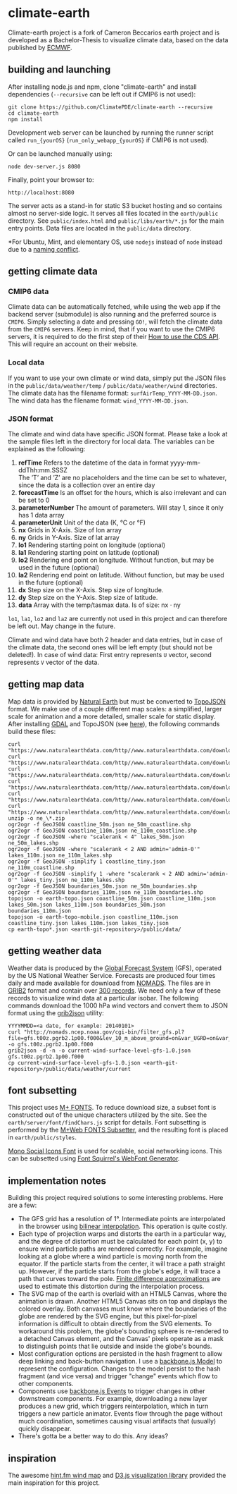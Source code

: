 climate-earth
=============

Climate-earth project is a fork of Cameron Beccarios earth project and is developed as a Bachelor-Thesis to visualize climate data, based on the data published by [ECMWF](https://cds.climate.copernicus.eu/cdsapp#!/dataset/projections-cmip6?tab=overview).

building and launching
----------------------

After installing node.js and npm, clone "climate-earth" and install dependencies (`--recursive` can be left out if CMIP6 is not used):

    git clone https://github.com/ClimatePDE/climate-earth --recursive
    cd climate-earth
    npm install

Development web server can be launched by running the runner script called `run_{yourOS}` (`run_only_webapp_{yourOS}` if CMIP6 is not used). 

Or can be launched manually using:

    node dev-server.js 8080

Finally, point your browser to:

    http://localhost:8080

The server acts as a stand-in for static S3 bucket hosting and so contains almost no server-side logic. It
serves all files located in the `earth/public` directory. See `public/index.html` and `public/libs/earth/*.js`
for the main entry points. Data files are located in the `public/data` directory.

*For Ubuntu, Mint, and elementary OS, use `nodejs` instead of `node` instead due to a [naming conflict](https://github.com/joyent/node/wiki/Installing-Node.js-via-package-manager#ubuntu-mint-elementary-os).

getting climate data
--------------------

### CMIP6 data
Climate data can be automatically fetched, while using the web app if the backend server (submodule) is also running and the preferred source is `CMIP6`.
Simply selecting a date and pressing `GO!`, will fetch the climate data from the `CMIP6` servers.
Keep in mind, that if you want to use the CMIP6 servers, it is required to do the first step of their [How to use the CDS API](https://cds.climate.copernicus.eu/api-how-to). This will require an account on their website.

### Local data
If you want to use your own climate or wind data, simply put the JSON files in the `public/data/weather/temp` / `public/data/weather/wind` directories.
The climate data has the filename format: `surfAirTemp_YYYY-MM-DD.json`.
The wind data has the filename format: `wind_YYYY-MM-DD.json`.

### JSON format 
The climate and wind data have specific JSON format. Please take a look at the sample files left in the directory for local data.
The variables can be explained as the following:
1. **refTime** Refers to the datetime of the data in format yyyy-mm-
   ddThh:mm.SSSZ    
   The ’T’ and ’Z’ are no placeholders and the time can be set to whatever,
   since the data is a collection over an entire day
2. **forecastTime** Is an offset for the hours, which is also irrelevant and can
be set to 0
3. **parameterNumber** The amount of parameters. Will stay 1, since it
only has 1 data array
4. **parameterUnit** Unit of the data (K, °C or °F)
5. **nx** Grids in X-Axis. Size of lon array
6. **ny** Grids in Y-Axis. Size of lat array
7. **lo1** Rendering starting point on longitude (optional)
8. **la1** Rendering starting point on latitude (optional)
9. **lo2** Rendering end point on longitude. Without function, but may be
used in the future (optional)
10. **la2** Rendering end point on latitude. Without function, but may be used
in the future (optional)
11. **dx** Step size on the X-Axis. Step size of longitude.
12. **dy** Step size on the Y-Axis. Step size of latitude.
13. **data** Array with the temp/tasmax data. Is
of size: nx · ny

`lo1`, `la1`, `lo2` and `la2` are currently not used in this project and can therefore be left out. May change in the future.

Climate and wind data have both 2 header and data entries, but in case of the climate data, the second ones will be left empty (but should not be deleted!).
In case of wind data: First entry represents `U` vector, second represents `V` vector of the data. 

getting map data
----------------

Map data is provided by [Natural Earth](http://www.naturalearthdata.com) but must be converted to
[TopoJSON](https://github.com/mbostock/topojson/wiki) format. We make use of a couple different map scales: a
simplified, larger scale for animation and a more detailed, smaller scale for static display. After installing
[GDAL](http://www.gdal.org/) and TopoJSON (see [here](http://bost.ocks.org/mike/map/#installing-tools)), the
following commands build these files:

    curl "https://www.naturalearthdata.com/http//www.naturalearthdata.com/download/50m/physical/ne_50m_coastline.zip"
    curl "https://www.naturalearthdata.com/http//www.naturalearthdata.com/download/50m/physical/ne_50m_lakes.zip"
    curl "https://www.naturalearthdata.com/http//www.naturalearthdata.com/download/110m/physical/ne_110m_coastline.zip"
    curl "https://www.naturalearthdata.com/http//www.naturalearthdata.com/download/110m/physical/ne_110m_lakes.zip"
    curl "https://www.naturalearthdata.com/http//www.naturalearthdata.com/download/110m/cultural/ne_110m_admin_0_boundary_lines_land.zip"
    curl "https://www.naturalearthdata.com/http//www.naturalearthdata.com/download/50m/cultural/ne_50m_admin_0_boundary_lines_land.zip"
    unzip -o ne_\*.zip
    ogr2ogr -f GeoJSON coastline_50m.json ne_50m_coastline.shp
    ogr2ogr -f GeoJSON coastline_110m.json ne_110m_coastline.shp
    ogr2ogr -f GeoJSON -where "scalerank < 4" lakes_50m.json ne_50m_lakes.shp
    ogr2ogr -f GeoJSON -where "scalerank < 2 AND admin='admin-0'" lakes_110m.json ne_110m_lakes.shp
    ogr2ogr -f GeoJSON -simplify 1 coastline_tiny.json ne_110m_coastline.shp
    ogr2ogr -f GeoJSON -simplify 1 -where "scalerank < 2 AND admin='admin-0'" lakes_tiny.json ne_110m_lakes.shp
    ogr2ogr -f GeoJSON boundaries_50m.json ne_50m_boundaries.shp
    ogr2ogr -f GeoJSON boundaries_110m.json ne_110m_boundaries.shp
    topojson -o earth-topo.json coastline_50m.json coastline_110m.json lakes_50m.json lakes_110m.json boundaries_50m.json boundaries_110m.json
    topojson -o earth-topo-mobile.json coastline_110m.json coastline_tiny.json lakes_110m.json lakes_tiny.json
    cp earth-topo*.json <earth-git-repository>/public/data/

getting weather data
--------------------

Weather data is produced by the [Global Forecast System](http://en.wikipedia.org/wiki/Global_Forecast_System) (GFS),
operated by the US National Weather Service. Forecasts are produced four times daily and made available for
download from [NOMADS](http://nomads.ncep.noaa.gov/). The files are in [GRIB2](http://en.wikipedia.org/wiki/GRIB)
format and contain over [300 records](http://www.nco.ncep.noaa.gov/pmb/products/gfs/gfs.t00z.pgrbf00.grib2.shtml).
We need only a few of these records to visualize wind data at a particular isobar. The following commands download
the 1000 hPa wind vectors and convert them to JSON format using the [grib2json](https://github.com/cambecc/grib2json)
utility:

    YYYYMMDD=<a date, for example: 20140101>
    curl "http://nomads.ncep.noaa.gov/cgi-bin/filter_gfs.pl?file=gfs.t00z.pgrb2.1p00.f000&lev_10_m_above_ground=on&var_UGRD=on&var_VGRD=on&dir=%2Fgfs.${YYYYMMDD}00" -o gfs.t00z.pgrb2.1p00.f000
    grib2json -d -n -o current-wind-surface-level-gfs-1.0.json gfs.t00z.pgrb2.1p00.f000
    cp current-wind-surface-level-gfs-1.0.json <earth-git-repository>/public/data/weather/current

font subsetting
---------------

This project uses [M+ FONTS](http://mplus-fonts.sourceforge.jp/). To reduce download size, a subset font is
constructed out of the unique characters utilized by the site. See the `earth/server/font/findChars.js` script
for details. Font subsetting is performed by the [M+Web FONTS Subsetter](http://mplus.font-face.jp/), and
the resulting font is placed in `earth/public/styles`.

[Mono Social Icons Font](http://drinchev.github.io/monosocialiconsfont/) is used for scalable, social networking
icons. This can be subsetted using [Font Squirrel's WebFont Generator](http://www.fontsquirrel.com/tools/webfont-generator).

implementation notes
--------------------

Building this project required solutions to some interesting problems. Here are a few:

   * The GFS grid has a resolution of 1°. Intermediate points are interpolated in the browser using [bilinear
     interpolation](http://en.wikipedia.org/wiki/Bilinear_interpolation). This operation is quite costly.
   * Each type of projection warps and distorts the earth in a particular way, and the degree of distortion must
     be calculated for each point (x, y) to ensure wind particle paths are rendered correctly. For example,
     imagine looking at a globe where a wind particle is moving north from the equator. If the particle starts
     from the center, it will trace a path straight up. However, if the particle starts from the globe's edge,
     it will trace a path that curves toward the pole. [Finite difference approximations](http://gis.stackexchange.com/a/5075/23451)
     are used to estimate this distortion during the interpolation process.
   * The SVG map of the earth is overlaid with an HTML5 Canvas, where the animation is drawn. Another HTML5
     Canvas sits on top and displays the colored overlay. Both canvases must know where the boundaries of the
     globe are rendered by the SVG engine, but this pixel-for-pixel information is difficult to obtain directly
     from the SVG elements. To workaround this problem, the globe's bounding sphere is re-rendered to a
     detached Canvas element, and the Canvas' pixels operate as a mask to distinguish points that lie outside
     and inside the globe's bounds.
   * Most configuration options are persisted in the hash fragment to allow deep linking and back-button
     navigation. I use a [backbone.js Model](http://backbonejs.org/#Model) to represent the configuration.
     Changes to the model persist to the hash fragment (and vice versa) and trigger "change" events which flow to
     other components.
   * Components use [backbone.js Events](http://backbonejs.org/#Events) to trigger changes in other downstream
     components. For example, downloading a new layer produces a new grid, which triggers reinterpolation, which
     in turn triggers a new particle animator. Events flow through the page without much coordination,
     sometimes causing visual artifacts that (usually) quickly disappear.
   * There's gotta be a better way to do this. Any ideas?

inspiration
-----------

The awesome [hint.fm wind map](http://hint.fm/wind/) and [D3.js visualization library](http://d3js.org) provided
the main inspiration for this project.
